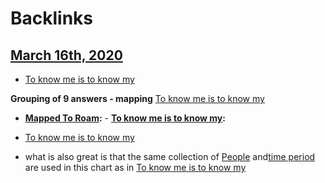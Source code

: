 
# Backlinks
## [March 16th, 2020](<March 16th, 2020.md>)
- [To know me is to know my](<To know me is to know my.md>)

__Grouping of 9 answers - mapping__ [To know me is to know my](<To know me is to know my.md>)

- **[Mapped To Roam](<Mapped To Roam.md>):** 
            - **[To know me is to know my](<To know me is to know my.md>):**

- [To know me is to know my](<To know me is to know my.md>)

- what is also great is that the same collection of [People](<People.md>) and[time period](<time period.md>) are used in this chart as in [To know me is to know my](<To know me is to know my.md>)

